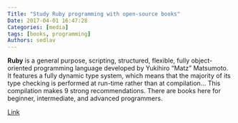 ```yaml
---
Title: "Study Ruby programming with open-source books"
Date: 2017-04-01 16:47:28
Categories: [media]
tags: [books, programming]
Authors: sedlav
---
```


**Ruby** is a general purpose, scripting, structured, flexible, fully object-oriented programming language developed by Yukihiro “Matz” Matsumoto. It features a fully dynamic type system, which means that the majority of its type checking is performed at run-time rather than at compilation... This compilation makes 9 strong recommendations. There are books here for beginner, intermediate, and advanced programmers.

[Link](https://www.ossblog.org/study-ruby-programming-with-open-source-books/)
